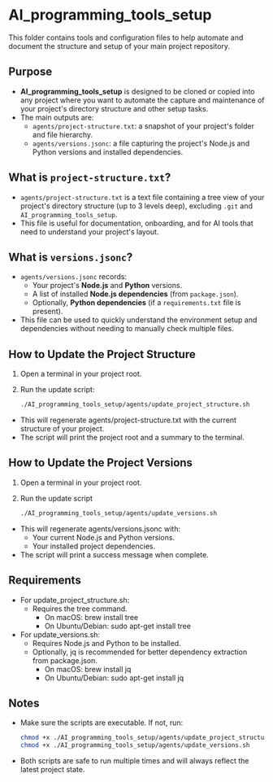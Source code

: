 # AI_programming_tools_setup

This folder contains tools and configuration files to help automate and document the structure and setup of your main project repository.

## Purpose

- **AI_programming_tools_setup** is designed to be cloned or copied into any project where you want to automate the capture and maintenance of your project's directory structure and other setup tasks.
- The main outputs are:
  - `agents/project-structure.txt`: a snapshot of your project's folder and file hierarchy.
  - `agents/versions.jsonc`: a file capturing the project's Node.js and Python versions and installed dependencies.

## What is `project-structure.txt`?

- `agents/project-structure.txt` is a text file containing a tree view of your project's directory structure (up to 3 levels deep), excluding `.git` and `AI_programming_tools_setup`.
- This file is useful for documentation, onboarding, and for AI tools that need to understand your project's layout.

## What is `versions.jsonc`?

- `agents/versions.jsonc` records:
  - Your project's **Node.js** and **Python** versions.
  - A list of installed **Node.js dependencies** (from `package.json`).
  - Optionally, **Python dependencies** (if a `requirements.txt` file is present).
- This file can be used to quickly understand the environment setup and dependencies without needing to manually check multiple files.

## How to Update the Project Structure

1. Open a terminal in your project root.
2. Run the update script:

   ```sh
   ./AI_programming_tools_setup/agents/update_project_structure.sh
   ```

- This will regenerate agents/project-structure.txt with the current structure of your project.
- The script will print the project root and a summary to the terminal.

## How to Update the Project Versions

1. Open a terminal in your project root.
2. Run the update script

   ```sh
   ./AI_programming_tools_setup/agents/update_versions.sh
   ```

- This will regenerate agents/versions.jsonc with:
  - Your current Node.js and Python versions.
  - Your installed project dependencies.
- The script will print a success message when complete.

## Requirements

- For update_project_structure.sh:
  - Requires the tree command.
    - On macOS: brew install tree
    - On Ubuntu/Debian: sudo apt-get install tree
- For update_versions.sh:
  - Requires Node.js and Python to be installed.
  - Optionally, jq is recommended for better dependency extraction from package.json.
    - On macOS: brew install jq
    - On Ubuntu/Debian: sudo apt-get install jq

## Notes

- Make sure the scripts are executable. If not, run:

  ```sh
  chmod +x ./AI_programming_tools_setup/agents/update_project_structure.sh
  chmod +x ./AI_programming_tools_setup/agents/update_versions.sh
  ```

- Both scripts are safe to run multiple times and will always reflect the latest project state.
